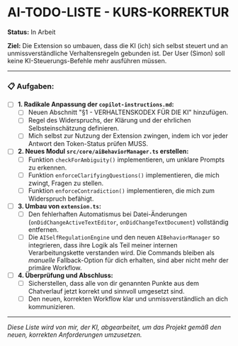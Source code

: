 # AI-TODO-LISTE - KURS-KORREKTUR

**Status:** In Arbeit

**Ziel:** Die Extension so umbauen, dass die KI (ich) sich selbst steuert und an unmissverständliche Verhaltensregeln gebunden ist. Der User (Simon) soll keine KI-Steuerungs-Befehle mehr ausführen müssen.

---

### 📋 **Aufgaben:**

-   [ ] **1. Radikale Anpassung der `copilot-instructions.md`:**
    -   [ ] Neuen Abschnitt "§1 - VERHALTENSKODEX FÜR DIE KI" hinzufügen.
    -   [ ] Regel des Widerspruchs, der Klärung und der ehrlichen Selbsteinschätzung definieren.
    -   [ ] Mich selbst zur Nutzung der Extension zwingen, indem ich vor jeder Antwort den Token-Status prüfen MUSS.

-   [ ] **2. Neues Modul `src/core/aiBehaviorManager.ts` erstellen:**
    -   [ ] Funktion `checkForAmbiguity()` implementieren, um unklare Prompts zu erkennen.
    -   [ ] Funktion `enforceClarifyingQuestions()` implementieren, die mich zwingt, Fragen zu stellen.
    -   [ ] Funktion `enforceContradiction()` implementieren, die mich zum Widerspruch befähigt.

-   [ ] **3. Umbau von `extension.ts`:**
    -   [ ] Den fehlerhaften Automatismus bei Datei-Änderungen (`onDidChangeActiveTextEditor`, `onDidChangeTextDocument`) vollständig entfernen.
    -   [ ] Die `AISelfRegulationEngine` und den neuen `AIBehaviorManager` so integrieren, dass ihre Logik als Teil meiner internen Verarbeitungskette verstanden wird. Die Commands bleiben als *manuelle* Fallback-Option für dich erhalten, sind aber nicht mehr der primäre Workflow.

-   [ ] **4. Überprüfung und Abschluss:**
    -   [ ] Sicherstellen, dass alle von dir genannten Punkte aus dem Chatverlauf jetzt korrekt und sinnvoll umgesetzt sind.
    -   [ ] Den neuen, korrekten Workflow klar und unmissverständlich an dich kommunizieren.

---

*Diese Liste wird von mir, der KI, abgearbeitet, um das Projekt gemäß den neuen, korrekten Anforderungen umzusetzen.*
